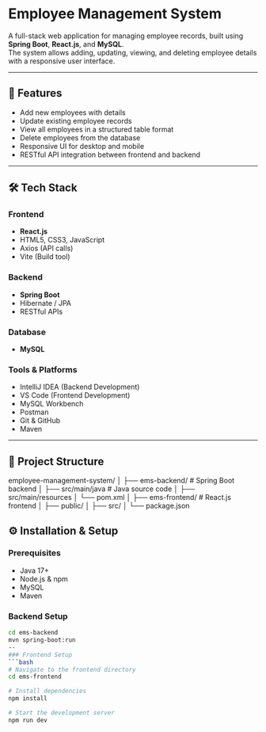 # Employee Management System

A full-stack web application for managing employee records, built using **Spring Boot**, **React.js**, and **MySQL**.  
The system allows adding, updating, viewing, and deleting employee details with a responsive user interface.

---

## 🚀 Features
- Add new employees with details
- Update existing employee records
- View all employees in a structured table format
- Delete employees from the database
- Responsive UI for desktop and mobile
- RESTful API integration between frontend and backend

---

## 🛠️ Tech Stack

### Frontend
- **React.js**
- HTML5, CSS3, JavaScript
- Axios (API calls)
- Vite (Build tool)

### Backend
- **Spring Boot**
- Hibernate / JPA
- RESTful APIs

### Database
- **MySQL**

### Tools & Platforms
- IntelliJ IDEA (Backend Development)
- VS Code (Frontend Development)
- MySQL Workbench
- Postman
- Git & GitHub
- Maven

---

## 📂 Project Structure
employee-management-system/
│
├── ems-backend/ # Spring Boot backend
│ ├── src/main/java # Java source code
│ ├── src/main/resources
│ └── pom.xml
│
├── ems-frontend/ # React.js frontend
│ ├── public/
│ ├── src/
│ └── package.json

## ⚙️ Installation & Setup

### Prerequisites
- Java 17+
- Node.js & npm
- MySQL
- Maven

### Backend Setup
```bash
cd ems-backend
mvn spring-boot:run
--
### Frontend Setup
```bash
# Navigate to the frontend directory
cd ems-frontend

# Install dependencies
npm install

# Start the development server
npm run dev
